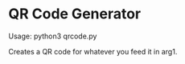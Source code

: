 # QR Code Generator

Usage: python3 qrcode.py <arg1>

Creates a QR code for whatever you feed it in arg1.
